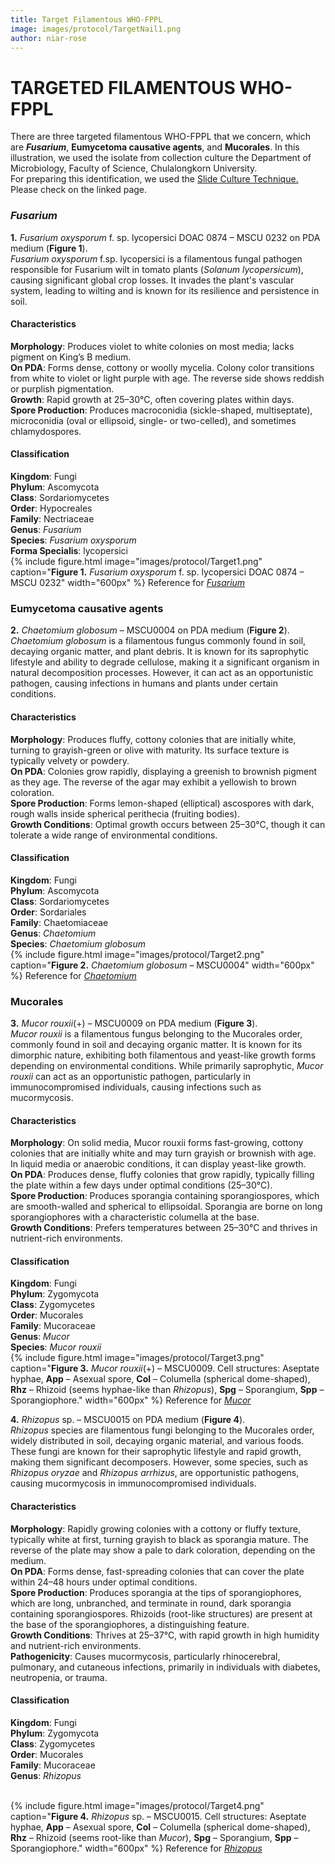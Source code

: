 ```yaml
---
title: Target Filamentous WHO-FPPL
image: images/protocol/TargetNail1.png
author: niar-rose
---
```

# TARGETED FILAMENTOUS WHO-FPPL
There are three targeted filamentous WHO-FPPL that we concern, which are **_Fusarium_**, **Eumycetoma causative agents**, and **Mucorales**. In this illustration, we used the isolate from collection culture the Department of Microbiology, Faculty of Science, Chulalongkorn University. <br> 
For preparing this identification, we used the [Slide Culture Technique.](https://sea-armi.github.io/research/SlideCulture) Please check on the linked page.
### _Fusarium_
**1.** _Fusarium oxysporum_ f. sp. lycopersici DOAC 0874 – MSCU 0232 on PDA medium (**Figure 1**).<br>
_Fusarium oxysporum_ f.sp. lycopersici is a filamentous fungal pathogen responsible for Fusarium wilt in tomato plants (_Solanum lycopersicum_), causing significant global crop losses. It invades the plant's vascular system, leading to wilting and is known for its resilience and persistence in soil.

#### Characteristics
**Morphology**: Produces violet to white colonies on most media; lacks pigment on King’s B medium.<br>
**On PDA**: Forms dense, cottony or woolly mycelia. Colony color transitions from white to violet or light purple with age. The reverse side shows reddish or purplish pigmentation.<br>
**Growth**: Rapid growth at 25–30°C, often covering plates within days.<br>
**Spore Production**: Produces macroconidia (sickle-shaped, multiseptate), microconidia (oval or ellipsoid, single- or two-celled), and sometimes chlamydospores.

#### Classification
**Kingdom**: Fungi<br>
**Phylum**: Ascomycota<br>
**Class**: Sordariomycetes<br>
**Order**: Hypocreales<br>
**Family**: Nectriaceae<br>
**Genus**: _Fusarium_<br>
**Species**: _Fusarium oxysporum_<br>
**Forma Specialis**: lycopersici<br>
{%
  include figure.html
  image="images/protocol/Target1.png"
  caption="**Figure 1.** _Fusarium oxysporum_ f. sp. lycopersici DOAC 0874 – MSCU 0232"
  width="600px"
%}
Reference for [_Fusarium_](https://www.adelaide.edu.au/mycology/fungal-descriptions-and-antifungal-susceptibility/hyphomycetes-conidial-moulds/fusarium#fusarium-oxysporum-complex)

### Eumycetoma causative agents
**2.** _Chaetomium globosum_ – MSCU0004 on PDA medium (**Figure 2**). <br>
_Chaetomium globosum_ is a filamentous fungus commonly found in soil, decaying organic matter, and plant debris. It is known for its saprophytic lifestyle and ability to degrade cellulose, making it a significant organism in natural decomposition processes. However, it can act as an opportunistic pathogen, causing infections in humans and plants under certain conditions.

#### Characteristics
**Morphology**: Produces fluffy, cottony colonies that are initially white, turning to grayish-green or olive with maturity. Its surface texture is typically velvety or powdery.<br>
**On PDA**: Colonies grow rapidly, displaying a greenish to brownish pigment as they age. The reverse of the agar may exhibit a yellowish to brown coloration.<br>
**Spore Production**: Forms lemon-shaped (elliptical) ascospores with dark, rough walls inside spherical perithecia (fruiting bodies).<br>
**Growth Conditions**: Optimal growth occurs between 25–30°C, though it can tolerate a wide range of environmental conditions.

#### Classification
**Kingdom**: Fungi<br>
**Phylum**: Ascomycota<br>
**Class**: Sordariomycetes<br>
**Order**: Sordariales<br>
**Family**: Chaetomiaceae<br>
**Genus**: _Chaetomium_<br>
**Species**: _Chaetomium globosum_<br>
{%
  include figure.html
  image="images/protocol/Target2.png"
  caption="**Figure 2.** _Chaetomium globosum_ – MSCU0004"
  width="600px"
%}
Reference for [_Chaetomium_](https://www.adelaide.edu.au/mycology/fungal-descriptions-and-antifungal-susceptibility/ascomycota#chaetomium-spp)

### Mucorales
**3.** _Mucor rouxii_(+) – MSCU0009 on PDA medium (**Figure 3**). <br>
_Mucor rouxii_ is a filamentous fungus belonging to the Mucorales order, commonly found in soil and decaying organic matter. It is known for its dimorphic nature, exhibiting both filamentous and yeast-like growth forms depending on environmental conditions. While primarily saprophytic, _Mucor rouxii_ can act as an opportunistic pathogen, particularly in immunocompromised individuals, causing infections such as mucormycosis.

#### Characteristics
**Morphology**: On solid media, Mucor rouxii forms fast-growing, cottony colonies that are initially white and may turn grayish or brownish with age. In liquid media or anaerobic conditions, it can display yeast-like growth.<br>
**On PDA**: Produces dense, fluffy colonies that grow rapidly, typically filling the plate within a few days under optimal conditions (25–30°C).<br>
**Spore Production**: Produces sporangia containing sporangiospores, which are smooth-walled and spherical to ellipsoidal. Sporangia are borne on long sporangiophores with a characteristic columella at the base.<br>
**Growth Conditions**: Prefers temperatures between 25–30°C and thrives in nutrient-rich environments.

#### Classification
**Kingdom**: Fungi<br>
**Phylum**: Zygomycota<br>
**Class**: Zygomycetes<br>
**Order**: Mucorales<br>
**Family**: Mucoraceae<br>
**Genus**: _Mucor_<br>
**Species**: _Mucor rouxii_<br>
{%
  include figure.html
  image="images/protocol/Target3.png"
  caption="**Figure 3.** _Mucor rouxii_(+) – MSCU0009. Cell structures: Aseptate hyphae, **App** – Asexual spore, **Col** – Columella (spherical dome-shaped), **Rhz** – Rhizoid (seems hyphae-like than _Rhizopus_), **Spg** – Sporangium, **Spp** – Sporangiophore."
  width="600px"
%}
Reference for [_Mucor_](https://www.adelaide.edu.au/mycology/fungal-descriptions-and-antifungal-susceptibility/zygomycota-pin-moulds/mucor#mucor-ramosissimus)

**4.** _Rhizopus_ sp. – MSCU0015 on PDA medium (**Figure 4**). <br>
_Rhizopus_ species are filamentous fungi belonging to the Mucorales order, widely distributed in soil, decaying organic material, and various foods. These fungi are known for their saprophytic lifestyle and rapid growth, making them significant decomposers. However, some species, such as _Rhizopus oryzae_ and _Rhizopus arrhizus_, are opportunistic pathogens, causing mucormycosis in immunocompromised individuals.

#### Characteristics
**Morphology**: Rapidly growing colonies with a cottony or fluffy texture, typically white at first, turning grayish to black as sporangia mature. The reverse of the plate may show a pale to dark coloration, depending on the medium.<br>
**On PDA**: Forms dense, fast-spreading colonies that can cover the plate within 24–48 hours under optimal conditions.<br>
**Spore Production**: Produces sporangia at the tips of sporangiophores, which are long, unbranched, and terminate in round, dark sporangia containing sporangiospores. Rhizoids (root-like structures) are present at the base of the sporangiophores, a distinguishing feature.<br>
**Growth Conditions**: Thrives at 25–37°C, with rapid growth in high humidity and nutrient-rich environments.<br>
**Pathogenicity**: Causes mucormycosis, particularly rhinocerebral, pulmonary, and cutaneous infections, primarily in individuals with diabetes, neutropenia, or trauma.

#### Classification
**Kingdom**: Fungi<br>
**Phylum**: Zygomycota<br>
**Class**: Zygomycetes<br>
**Order**: Mucorales<br>
**Family**: Mucoraceae<br>
**Genus**: _Rhizopus_<br>
<br>

{%
  include figure.html
  image="images/protocol/Target4.png"
  caption="**Figure 4.** _Rhizopus_ sp. – MSCU0015. Cell structures: Aseptate hyphae, **App** – Asexual spore, **Col** – Columella (spherical dome-shaped), **Rhz** – Rhizoid (seems root-like than _Mucor_), **Spg** – Sporangium, **Spp** – Sporangiophore."
  width="600px"
%}
Reference for [_Rhizopus_](https://www.adelaide.edu.au/mycology/rhizopus#rhizopus-microsporus)

